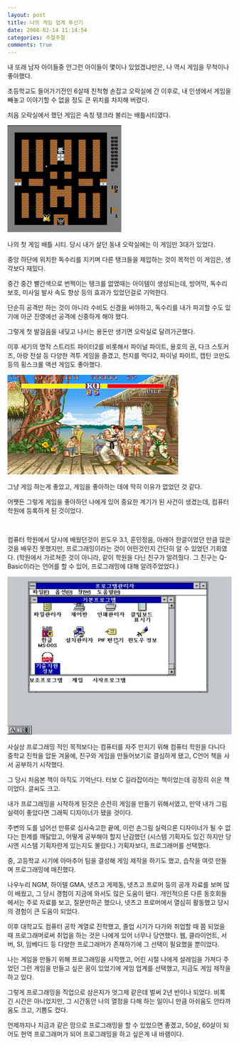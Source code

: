 ```yaml
---
layout: post
title: 나의 게임 업계 투신기
date: 2008-02-14 11:14:54
categories: 주절주절
comments: true
---
```


내 또래 남자 아이들중 안그런 아이들이 몇이나 있었겠냐만은, 나 역시 게임을 무척이나 좋아했다.

초등학교도 들어가기전인 6살때 친척형 손잡고 오락실에 간 이후로, 내 인생에서 게임을 빼놓고 이야기할 수 없을 정도 큰 위치를 차지해 버렸다.

처음 오락실에서 했던 게임은 속칭 탱크라 불리는 배틀시티였다.

![배틀시티](/images/battle_city.jpg)

나의 첫 게임 배틀 시티. 당시 내가 살던 동내 오락실에는 이 게임만 3대가 있었다.

중앙 하단에 위치한 독수리를 지키며 다른 탱크들을 제압하는 것이 목적인 이 게임은, 생각보다 재밌다.

중간 중간 빨간색으로 번쩍이는 탱크를 없앴때는 아이템이 생성되는데, 방어막, 독수리 보호, 미사일 발사 속도 향상 등의 효과가 있었던걸로 기억한다.

단순히 공격만 하는 것이 아니라 수비도 신경을 써야하고, 독수리를 내가 파괴할 수도 있기에 아군 진영에선 공격에 신중하게 해야 했다.


그렇게 첫 발걸음을 내딪고 나서는 용돈만 생기면 오락실로 달려가곤했다.


이후 세기의 명작 스트리트 파이터2를 비롯해서 파이널 파이트, 용호의 권, 다크 스토커즈, 아랑 전설 등 다양한 격투 게임을 즐겼고, 천지를 먹다2, 파이널 파이트, 캡틴 코만도 등의 횡스크롤 액션 게임도 좋아했다.

![스트리트 파이터 2](/images/sf2.jpg)

그냥 게임 하는게 좋았고, 게임을 좋아하는 데에 딱히 이유가 없었던 것 같다.

어쨋든 그렇게 게임을 좋아하던 나에게 있어 중요한 계기가 된 사건이 생겼는데, 컴퓨터 학원에 등록하게 된 것이었다.

 

컴퓨터 학원에서 당시에 배웠던것이 윈도우 3.1, 훈민정음, 아래아 한글이었던 만큼 많은 것을 배우진 못했지만, 프로그래밍이라는 것이 어떤것인지 간단히 알 수 있었던 기회였다. (학원에서 가르쳐준 것이 아니라, 같이 학원을 다닌 친구가 알려줬다. 그 친구는 Q-Basic이라는 언어를 할 수 있어, 프로그래밍에 대해 알려주었었다.)

![윈도우3.1](/images/win3.1.jpg)


사실상 프로그래밍 적인 목적보다는 컴퓨터를 자주 만지기 위해 컴퓨터 학원을 다니다 중학교 진학을 압둔 겨울에, 친구와 게임을 만들어보기로 결심하게 됐고, C언어 책을 사서 공부하기 시작했다.

그 당시 처음본 책이 아직도 기억난다. 터보 C 길라잡이라는 책이었는데 굉장히 쉬운 책이었다. 글씨도 크고.


내가 프로그래밍을 시작하게 된것은 순전히 게임을 만들기 위해서였고, 만약 내가 그림 실력이 좋았다면 그래픽 디자이너가 됐을 것이다.

주변의 도를 넘어선 만류로 심사숙고한 끝에, 이런 손그림 실력으론 디자이너가 될 수 없다는 한계를 깨닳았고, 어떻게 공부해야 할지 난감했던 (시스템 기획자도 있긴 하지만 당시엔 시스템 기획자란게 있는지도 몰랐다.) 기획자보다, 프로그래머를 선택했다.


중, 고등학교 시기에 아마추어 팀을 결성해 게임 제작을 하기도 했고, 습작을 여럿 만들며 프로그래밍에 매진했다.

나우누리 NGM, 하이텔 GMA, 넷츠고 게제동, 넷츠고 프로머 등의 공개 자료를 보며 많이 배웠고, 그 당시 경험이 지금에 와서도 많은 도움이 됐다.
개인적으론 다른 동호회들에서는 주로 자료를 보고, 질문만하곤 했으나, 넷츠고 프로머에서 열심히 활동했고 당시의 경험이 큰 도움이 되었다.


이후 대학교도 컴퓨터 공학 계열로 진학했고, 졸업 시기가 다가와 취업할 때 쯤 되었을 때 프로그래머로써 취업을 하는 것은 나에게 있어 너무나 당연했다. 웹, 클라이언트, 서버, SI, 임베디드 등 다양한 프로그래머가 존재하기에 그 선택이 필요했을 뿐이었다.


나는 게임을 만들기 위해 프로그래밍을 시작했고, 어린 시절 나에게 설레임을 가져다 주었던 그런 게임을 만들고 싶은 꿈이 있었기에 게임 업계를 선택했고, 지금도 게임 제작을 하고 있다.


그렇게 프로그래밍을 직업으로 삼은지가 엇그제 같은데 벌써 2년 반이나 되었다. 비록 긴 시간은 아니었지만, 그 시간동안 나의 열정을 다해 하는 일이니 만큼 아쉬움도 안타까움도 크고, 기쁨도 컸다.


언제까지나 지금과 같은 맘으로 프로그래밍을 할 수 있었으면 좋겠고, 50살, 60살이 되어도 현역 프로그래머가 되어 프로그래밍을 하고 싶은게 내 바램이다.